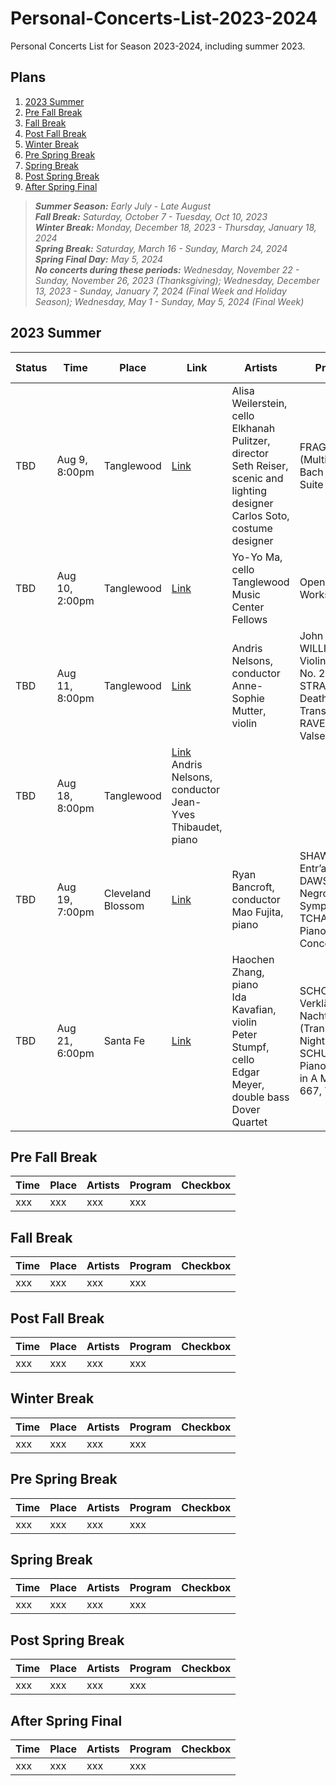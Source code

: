 # Personal-Concerts-List-2023-2024
Personal Concerts List for Season 2023-2024, including summer 2023.



## Plans 

1. [2023 Summer](#2023-Summer)
2. [Pre Fall Break](#Pre-Fall-Break)
3. [Fall Break](#Fall-Break)
4. [Post Fall Break](#Post-Fall-Break)
5. [Winter Break](#Winter-Break)
6. [Pre Spring Break](#Pre-Spring-Break)
7. [Spring Break](#Spring-Break)
8. [Post Spring Break](#Post-Spring-Break)
9. [After Spring Final](#After-Spring-Final)

> ***Summer Season:**  Early July - Late August*  
> ***Fall Break:**  Saturday, October 7 - Tuesday, Oct 10, 2023*  
> ***Winter Break:**  Monday, December 18, 2023 - Thursday, January 18, 2024*  
> ***Spring Break:**  Saturday, March 16 - Sunday, March 24, 2024*  
> ***Spring Final Day:**  May 5, 2024*  
> ***No concerts during these periods:**  Wednesday, November 22 - Sunday, November 26, 2023 (Thanksgiving); Wednesday, December 13, 2023 - Sunday, January 7, 2024 (Final Week and Holiday Season); Wednesday, May 1 - Sunday, May 5, 2024 (Final Week)*  



## 2023 Summer

|Status|  Time  |  Place  |  Link   |  Artists  |  Program  | After Performance |
|  ----  |  ----  | ----  | ----  | ----  | ----  | ----  |
|TBD|Aug 9, 8:00pm|Tanglewood|[Link](https://www.bso.org/events/alisa-weilerstein)|Alisa Weilerstein, cello<br>Elkhanah Pulitzer, director<br>Seth Reiser, scenic and lighting designer<br>Carlos Soto, costume designer| FRAGMENTS 2 (Multi-media Bach Cello Suite No.2) | |
|TBD|Aug 10, 2:00pm|Tanglewood|[Link](https://www.bso.org/events/yo-yo-ma-cello-workshop)|Yo-Yo Ma, cello <br> Tanglewood Music Center Fellows|Open Workshop| |
|TBD|Aug 11, 8:00pm|Tanglewood|[Link](https://www.bso.org/events/bso-anne-sophie-mutter)|Andris Nelsons, conductor <br> Anne-Sophie Mutter, violin|John WILLIAMS Violin Concerto No. 2 <br> STRAUSS Death and Transfiguration <br> RAVEL La Valse | |
|TBD|Aug 18, 8:00pm|Tanglewood|[Link](https://www.bso.org/events/bso-jean-yves-thibaudet) Andris Nelsons, conductor <br> Jean-Yves Thibaudet, piano
|TBD|Aug 19, 7:00pm|Cleveland Blossom|[Link](https://www.clevelandorchestra.com/attend/concerts-and-events/2324/blossom/tchaiskovsky/)|Ryan Bancroft, conductor<br>Mao Fujita, piano|SHAW  Entr’acte<br>DAWSON Negro Folk Symphony<br>TCHAIKOVSKY  Piano Concerto No. 1| |
|TBD|Aug 21, 6:00pm|Santa Fe|[Link](https://secure.santafechambermusic.com/8260/8290)|Haochen Zhang, piano <br> Ida Kavafian, violin <br> Peter Stumpf, cello <br> Edgar Meyer, double bass <br> Dover Quartet | SCHOENBERG Verklärte Nacht (Transfigured Night), Op. 4 <br >SCHUBERT Piano Quintet in A Major, D. 667, Trout| |

## Pre Fall Break

|  Time  |  Place  |  Artists  |  Program  |  Checkbox  |
|  ----  | ----  | ----  | ----  | ----  |
| xxx  | xxx | xxx | xxx |

## Fall Break

|  Time  |  Place  |  Artists  |  Program  |  Checkbox  |
|  ----  | ----  | ----  | ----  | ----  |
| xxx  | xxx | xxx | xxx |

## Post Fall Break

|  Time  |  Place  |  Artists  |  Program  |  Checkbox  |
|  ----  | ----  | ----  | ----  | ----  |
| xxx  | xxx | xxx | xxx |

## Winter Break

|  Time  |  Place  |  Artists  |  Program  |  Checkbox  |
|  ----  | ----  | ----  | ----  | ----  |
| xxx  | xxx | xxx | xxx |

## Pre Spring Break

|  Time  |  Place  |  Artists  |  Program  |  Checkbox  |
|  ----  | ----  | ----  | ----  | ----  |
| xxx  | xxx | xxx | xxx |

## Spring Break

|  Time  |  Place  |  Artists  |  Program  |  Checkbox  |
|  ----  | ----  | ----  | ----  | ----  |
| xxx  | xxx | xxx | xxx |

## Post Spring Break

|  Time  |  Place  |  Artists  |  Program  |  Checkbox  |
|  ----  | ----  | ----  | ----  | ----  |
| xxx  | xxx | xxx | xxx |

## After Spring Final

|  Time  |  Place  |  Artists  |  Program  |  Checkbox  |
|  ----  | ----  | ----  | ----  | ----  |
| xxx  | xxx | xxx | xxx |
